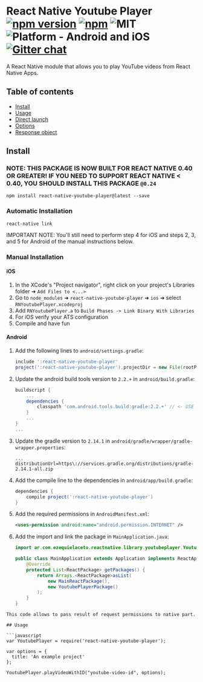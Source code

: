 
# React Native Youtube Player [![npm version](https://badge.fury.io/js/react-native-youtube-player.svg)](https://badge.fury.io/js/react-native-youtube-player) [![npm](https://img.shields.io/npm/dt/react-native-youtube-player.svg)](https://www.npmjs.org/package/react-native-youtube-player) ![MIT](https://img.shields.io/dub/l/vibe-d.svg) ![Platform - Android and iOS](https://img.shields.io/badge/platform-Android%20%7C%20iOS-yellow.svg) [![Gitter chat](https://badges.gitter.im/Join%20Chat.svg)](https://gitter.im/react-native-youtube-player/Lobby)

A React Native module that allows you to play YouTube videos from React Native Apps.

## Table of contents
- [Install](#install)
- [Usage](#usage)
- [Direct launch](#directly-launching-the-camera-or-image-library)
- [Options](#options)
- [Response object](#the-response-object)

## Install

### NOTE: THIS PACKAGE IS NOW BUILT FOR REACT NATIVE 0.40 OR GREATER! IF YOU NEED TO SUPPORT REACT NATIVE < 0.40, YOU SHOULD INSTALL THIS PACKAGE `@0.24`

`npm install react-native-youtube-player@latest --save`

### Automatic Installation

`react-native link`

IMPORTANT NOTE: You'll still need to perform step 4 for iOS and steps 2, 3, and 5 for Android of the manual instructions below.

### Manual Installation

#### iOS

1. In the XCode's "Project navigator", right click on your project's Libraries folder ➜ `Add Files to <...>`
2. Go to `node_modules` ➜ `react-native-youtube-player` ➜ `ios` ➜ select `RNYoutubePlayer.xcodeproj`
3. Add `RNYoutubePlayer.a` to `Build Phases -> Link Binary With Libraries`
4. For iOS verify your ATS configuration
5. Compile and have fun

#### Android
1. Add the following lines to `android/settings.gradle`:
    ```gradle
    include ':react-native-youtube-player'
    project(':react-native-youtube-player').projectDir = new File(rootProject.projectDir, '../node_modules/react-native-youtube-player/android')
    ```
    
2. Update the android build tools version to `2.2.+` in `android/build.gradle`:
    ```gradle
    buildscript {
        ...
        dependencies {
            classpath 'com.android.tools.build:gradle:2.2.+' // <- USE 2.2.+ version
        }
        ...
    }
    ...
    ``` 
    
3. Update the gradle version to `2.14.1` in `android/gradle/wrapper/gradle-wrapper.properties`:
    ```
    ...
    distributionUrl=https\://services.gradle.org/distributions/gradle-2.14.1-all.zip
    ```
    
4. Add the compile line to the dependencies in `android/app/build.gradle`:
    ```gradle
    dependencies {
        compile project(':react-native-youtube-player')
    }
    ```
    
5. Add the required permissions in `AndroidManifest.xml`:
    ```xml
    <uses-permission android:name="android.permission.INTERNET" />
    ```
    
6. Add the import and link the package in `MainApplication.java`:
    ```java
    import ar.com.ezequielaceto.reactnative.library.youtubeplayer.YoutubePlayerPackage; // <-- add this import

    public class MainApplication extends Application implements ReactApplication {
        @Override
        protected List<ReactPackage> getPackages() {
            return Arrays.<ReactPackage>asList(
                new MainReactPackage(),
                new YoutubePlayerPackage()
            );
        }
    }
    ```

```
This code allows to pass result of request permissions to native part.

## Usage

```javascript
var YoutubePlayer = require('react-native-youtube-player');

var options = {
  title: 'An example project'
};

YoutubePlayer.playVideoWithID("youtube-video-id", options);
```

